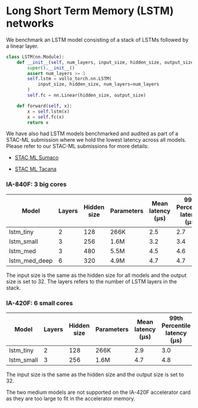 # Long Short Term Memory (LSTM) networks

We benchmark an LSTM model consisting of a stack of LSTMs followed by a linear layer.

```python
class LSTM(nn.Module):
    def __init__(self, num_layers, input_size, hidden_size, output_size):
        super().__init__()
        assert num_layers >= 1
        self.lstm = vollo_torch.nn.LSTM(
            input_size, hidden_size, num_layers=num_layers
        )
        self.fc = nn.Linear(hidden_size, output_size)

    def forward(self, x):
        x = self.lstm(x)
        x = self.fc(x)
        return x
```

We have also had LSTM models benchmarked and audited as part of a STAC-ML submission where we hold the lowest latency across all models. Please refer to our STAC-ML submissions for more details:

- [STAC ML Sumaco](https://www.stacresearch.com/MRTL221125)

- [STAC ML Tacana](https://www.stacresearch.com/MRTL230426)

### IA-840F: 3 big cores

| Model         | Layers | Hidden size | Parameters | Mean latency (μs) | 99th Percentile latency (μs) |
| ------------- | ------ | ----------- | ---------- | ----------------- | ---------------------------- |
| lstm_tiny     | 2      | 128         | 266K       | 2.5               | 2.7                          |
| lstm_small    | 3      | 256         | 1.6M       | 3.2               | 3.4                          |
| lstm_med      | 3      | 480         | 5.5M       | 4.5               | 4.6                          |
| lstm_med_deep | 6      | 320         | 4.9M       | 4.7               | 4.7                          |

The input size is the same as the hidden size for all models and the output size is set to 32. The layers refers to the number of
LSTM layers in the stack.

### IA-420F: 6 small cores

| Model      | Layers | Hidden size | Parameters | Mean latency (μs) | 99th Percentile latency (μs) |
| ---------- | ------ | ----------- | ---------- | ----------------- | ---------------------------- |
| lstm_tiny  | 2      | 128         | 266K       | 2.9               | 3.0                          |
| lstm_small | 3      | 256         | 1.6M       | 4.7               | 4.8                          |

The input size is the same as the hidden size and the output size is set to 32.

The two medium models are not supported on the IA-420F accelerator card as they are too large to fit in the accelerator memory.

